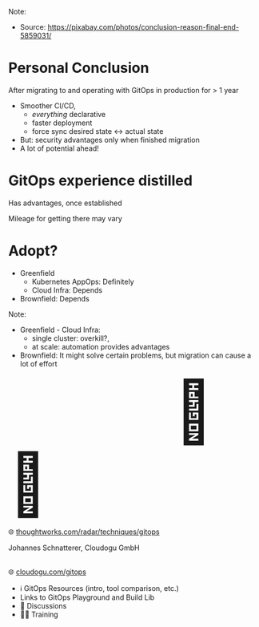 <!-- .slide: data-background-image="images/conclusion.jpg"  -->
Note:
* Source: https://pixabay.com/photos/conclusion-reason-final-end-5859031/



# Personal Conclusion

After migrating to and operating with GitOps in production for > 1 year

* Smoother CI/CD,
  * *everything* declarative
  * faster deployment 
  * force sync desired state ↔️ actual state 
* But: security advantages only when finished migration
* A lot of potential ahead!



# GitOps experience distilled

<i class="fas fa-plus"></i> Has advantages, once established

<i class="fas fa-minus"></i> Mileage for getting there may vary



# Adopt?

* Greenfield
  * Kubernetes AppOps: Definitely
  * Cloud Infra: Depends
* Brownfield: Depends

Note:
* Greenfield - Cloud Infra:
  * single cluster: overkill?,
  * at scale: automation provides advantages
* Brownfield: It might solve certain problems, but migration can cause a lot of effort




<img data-src="images/tec-radar-gitops.png" width="65%"/>
<span class="floatRight;" style="font-size: 120px">🧐 🤔</span>

🌐 [thoughtworks.com/radar/techniques/gitops](https://www.thoughtworks.com/radar/techniques/gitops)



<!-- .slide: data-background-image="images/title.svg"-->
<!-- .slide: id="last" -->

Johannes Schnatterer, Cloudogu GmbH
<br/><br/>


🌐 [cloudogu.com/gitops](https://cloudogu.com/gitops/)
 * ℹ️ GitOps Resources (intro, tool comparison, etc.)
 * <i class='fab fa-github'></i> Links to GitOps Playground and Build Lib
 * 💬 Discussions
 * 🧑‍🏫 Training
[<img data-src="images/qr-slides.png" class="floatRight" width="30%"/>](https://cloudogu.github.io/gitops-talks/)


